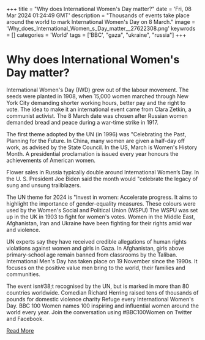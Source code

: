 +++
title = "Why does International Women's Day matter?"
date = 'Fri, 08 Mar 2024 01:24:49 GMT'
description = "Thousands of events take place around the world to mark International Women's Day on 8 March."
image = 'Why_does_International_Women_s_Day_matter__27622308.png'
keywrods =  []
categories = 'World'
tags = ['BBC', "gaza", "ukraine", "russia"]
+++

# Why does International Women's Day matter?

International Women<bb>'s Day (IWD) grew out of the labour movement.
The seeds were planted in 1908, when 15,000 women marched through New York City demanding shorter working hours, better pay and the right to vote.
The idea to make it an international event came from Clara Zetkin, a communist activist.
The 8 March date was chosen after Russian women demanded bread and peace during a war-time strike in 1917.

The first theme adopted by the UN (in 1996) was <bb>"Celebrating the Past, Planning for the Future.
In China, many women are given a half-day off work, as advised by the State Council.
In the US, March is Women<bb>'s History Month.
A presidential proclamation is issued every year honours the achievements of American women.

Flower sales in Russia typically double around International Women’s Day.
In the U.
S.
President Joe Biden said the month would <bb>"celebrate the legacy of sung and unsung trailblazers.

The UN theme for 2024 is <bb>"Invest in women: Accelerate progress.
It aims to highlight the importance of gender-equality measures.
These colours were used by the Women<bb>'s Social and Political Union (WSPU) The WSPU was set up in the UK in 1903 to fight for women's votes.
Women in the Middle East, Afghanistan, Iran and Ukraine have been fighting for their rights amid war and violence.

UN experts say they have received credible allegations of human rights violations against women and girls in Gaza.
In Afghanistan, girls above primary-school age remain banned from classrooms by the Taliban.
International Men<bb>'s Day has taken place on 19 November since the 1990s.
It focuses on the positive value men bring to the world, their families and communities.

The event isn<bb>#38;t recognised by the UN, but is marked in more than 80 countries worldwide.
Comedian Richard Herring raised tens of thousands of pounds for domestic violence charity Refuge every International Women<bb>'s Day.
BBC 100 Women names 100 inspiring and influential women around the world every year.
Join the conversation using #BBC100Women on Twitter and Facebook.


[Read More](https://www.bbc.co.uk/news/world-64723201)

